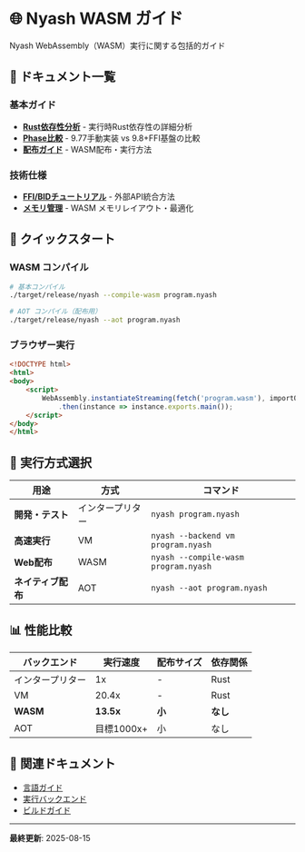 # 🌐 Nyash WASM ガイド

Nyash WebAssembly（WASM）実行に関する包括的ガイド

## 📖 ドキュメント一覧

### 基本ガイド
- **[Rust依存性分析](rust-dependency-analysis.md)** - 実行時Rust依存性の詳細分析
- **[Phase比較](phase-comparison.md)** - 9.77手動実装 vs 9.8+FFI基盤の比較
- **[配布ガイド](deployment-guide.md)** - WASM配布・実行方法

### 技術仕様
- **[FFI/BIDチュートリアル](ffi-bid-tutorial.md)** - 外部API統合方法
- **[メモリ管理](memory-management.md)** - WASM メモリレイアウト・最適化

## 🚀 クイックスタート

### WASM コンパイル
```bash
# 基本コンパイル
./target/release/nyash --compile-wasm program.nyash

# AOT コンパイル（配布用）
./target/release/nyash --aot program.nyash
```

### ブラウザー実行
```html
<!DOCTYPE html>
<html>
<body>
    <script>
        WebAssembly.instantiateStreaming(fetch('program.wasm'), importObject)
            .then(instance => instance.exports.main());
    </script>
</body>
</html>
```

## 🎯 実行方式選択

| 用途 | 方式 | コマンド |
|------|------|----------|
| **開発・テスト** | インタープリター | `nyash program.nyash` |
| **高速実行** | VM | `nyash --backend vm program.nyash` |
| **Web配布** | WASM | `nyash --compile-wasm program.nyash` |
| **ネイティブ配布** | AOT | `nyash --aot program.nyash` |

## 📊 性能比較

| バックエンド | 実行速度 | 配布サイズ | 依存関係 |
|-------------|----------|------------|----------|
| インタープリター | 1x | - | Rust |
| VM | 20.4x | - | Rust |
| **WASM** | **13.5x** | **小** | **なし** |
| AOT | 目標1000x+ | 小 | なし |

## 🔗 関連ドキュメント
- [言語ガイド](../LANGUAGE_GUIDE.md)
- [実行バックエンド](../execution-backends.md)
- [ビルドガイド](../build/README.md)

---
**最終更新**: 2025-08-15